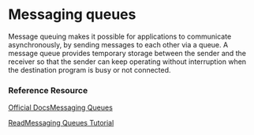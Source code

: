 # Messaging queues

Message queuing makes it possible for applications to communicate asynchronously, by sending messages to each other via a queue. A message queue provides temporary storage between the sender and the receiver so that the sender can keep operating without interruption when the destination program is busy or not connected.

### Reference Resource

[Official DocsMessaging Queues](https://aws.amazon.com/message-queue/)

[ReadMessaging Queues Tutorial](https://www.tutorialspoint.com/inter\_process\_communication/inter\_process\_communication\_message\_queues.htm)
